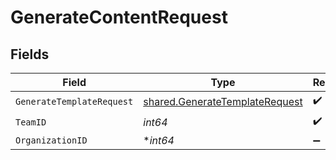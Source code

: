 # GenerateContentRequest


## Fields

| Field                                                                            | Type                                                                             | Required                                                                         | Description                                                                      |
| -------------------------------------------------------------------------------- | -------------------------------------------------------------------------------- | -------------------------------------------------------------------------------- | -------------------------------------------------------------------------------- |
| `GenerateTemplateRequest`                                                        | [shared.GenerateTemplateRequest](../../models/shared/generatetemplaterequest.md) | :heavy_check_mark:                                                               | N/A                                                                              |
| `TeamID`                                                                         | *int64*                                                                          | :heavy_check_mark:                                                               | N/A                                                                              |
| `OrganizationID`                                                                 | **int64*                                                                         | :heavy_minus_sign:                                                               | N/A                                                                              |